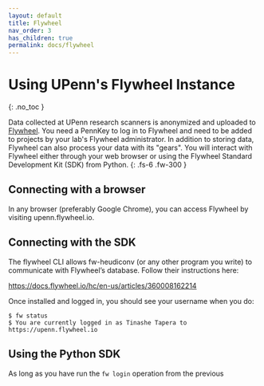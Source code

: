 ```yaml
---
layout: default
title: Flywheel
nav_order: 3
has_children: true
permalink: docs/flywheel
---
```


# Using UPenn's Flywheel Instance
{: .no_toc }

Data collected at UPenn research scanners is anonymized and uploaded to
[Flywheel](https://upenn.flywheel.io). You need a PennKey to log in to Flywheel and
need to be added to projects by your lab's Flywheel administrator. In addition
to storing data, Flywheel can also process your data with its "gears". You will
interact with Flywheel either through your web browser or using the Flywheel
Standard Development Kit (SDK) from Python.
{: .fs-6 .fw-300 }


## Connecting with a browser

In any browser (preferably Google Chrome), you can access Flywheel by visiting upenn.flywheel.io.


## Connecting with the SDK

The flywheel CLI allows fw-heudiconv (or any other program you write) to communicate with Flywheel’s database. Follow their instructions here:

https://docs.flywheel.io/hc/en-us/articles/360008162214

Once installed and logged in, you should see your username when you do:
```
$ fw status
$ You are currently logged in as Tinashe Tapera to https://upenn.flywheel.io
```

## Using the Python SDK

As long as you have run the `fw login` operation from the previous
